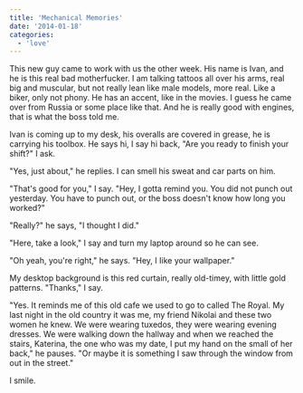 ```yaml
---
title: 'Mechanical Memories'
date: '2014-01-18'
categories:
  - 'love'
---
```


This new guy came to work with us the other week. His name is Ivan, and he is
this real bad motherfucker. I am talking tattoos all over his arms, real big and
muscular, but not really lean like male models, more real. Like a biker, only
not phony. He has an accent, like in the movies. I guess he came over from
Russia or some place like that. And he is really good with engines, that is what
the boss told me.

Ivan is coming up to my desk, his overalls are covered in grease, he is carrying
his toolbox. He says hi, I say hi back, "Are you ready to finish your shift?" I
ask.

"Yes, just about," he replies. I can smell his sweat and car parts on him.

"That's good for you," I say. "Hey, I gotta remind you. You did not punch out
yesterday. You have to punch out, or the boss doesn't know how long you worked?"

"Really?" he says, "I thought I did."

"Here, take a look," I say and turn my laptop around so he can see.

"Oh yeah, you're right," he says. "Hey, I Iike your wallpaper."

My desktop background is this red curtain, really old-timey, with little gold
patterns. "Thanks," I say.

"Yes. It reminds me of this old cafe we used to go to called The Royal. My last
night in the old country it was me, my friend Nikolai and these two women he
knew. We were wearing tuxedos, they were wearing evening dresses. We were
walking down the hallway and when we reached the stairs, Katerina, the one who
was my date, I put my hand on the small of her back," he pauses. "Or maybe it is
something I saw through the window from out in the street."

I smile.
